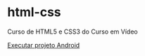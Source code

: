 # html-css
 Curso de HTML5 e CSS3 do Curso em Vídeo

<a href="https://rafaelgomesdeoliveira.github.io/html-css/desafios/d010/" target="_blank">Executar projeto Android</a>